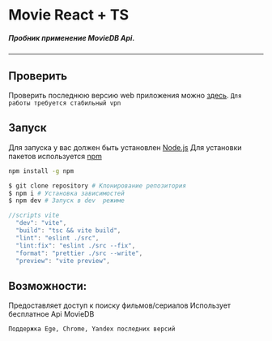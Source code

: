 # Movie React + TS

##### Пробник применение MovieDB Api.

---

## Проверить

Проверить последнюю версию web приложения можно [здесь](https://movies-kata-app.netlify.app/).
``Для работы требуется стабильный vpn`` 

## Запуск

Для запуска у вас должен быть установлен [Node.js](http://nodejs.org)
Для установки пакетов используется [npm](https://www.npmjs.com)

```bash
npm install -g npm
```

```bash
$ git clone repository # Клонирование репозитория
$ npm i # Установка зависимостей
$ npm dev # Запуск в dev  режиме
```

```js
//scripts vite
  "dev": "vite",
  "build": "tsc && vite build",
  "lint": "eslint ./src",
  "lint:fix": "eslint ./src --fix",
  "format": "prettier ./src --write",
  "preview": "vite preview",
```

## Возможности:
Предоставляет доступ к поиску фильмов/сериалов
Использует бесплатное Api MovieDB 

`Поддержка Ege, Chrome, Yandex последних версий`